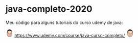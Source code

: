 # java-completo-2020
Meu código para alguns tutoriais do curso udemy de java: 

<img src="nelio_icon.png" width="25"> https://www.udemy.com/course/java-curso-completo/ <img src="nelio_icon.png" width="25">

